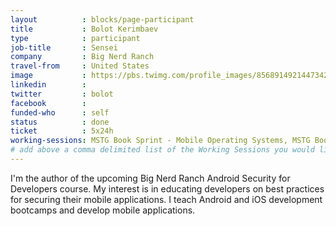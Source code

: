 ```yaml
---
layout          : blocks/page-participant
title           : Bolot Kerimbaev
type            : participant
job-title       : Sensei
company         : Big Nerd Ranch
travel-from     : United States
image           : https://pbs.twimg.com/profile_images/856891492144734208/ceITF9fK.jpg
linkedin        :
twitter         : bolot
facebook        :
funded-who      : self
status          : done
ticket          : 5x24h
working-sessions: MSTG Book Sprint - Mobile Operating Systems, MSTG Book Sprint - Mobile Operating Systems, MSTG Book Sprint - Mobile Operating Systems, MSTG Book Sprint - Mobile Operating Systems, MSTG Book Sprint - Mobile App Security Testing, MSTG Book Sprint - Mobile App Security Testing, MSTG Book Sprint - Mobile App Security Testing, MSTG Book Sprint - Mobile App Security Testing, MSTG Book Sprint - Android Testing Guide, MSTG Book Sprint - Android Testing Guide, MSTG Book Sprint - Android Testing Guide, MSTG Book Sprint - Android Testing Guide, MSTG Book Sprint - iOS Testing Guide, MSTG Book Sprint - iOS Testing Guide, MSTG Book Sprint - iOS Testing Guide, MSTG Book Sprint - iOS Testing Guide, MSTG Book Sprint - Reverse Engineering and Cracking, MSTG Book Sprint - Reverse Engineering and Cracking, MSTG Book Sprint - Reverse Engineering and Cracking, MSTG Book Sprint - Reverse Engineering and Cracking
# add above a comma delimited list of the Working Sessions you would like to attend (use the session's title)
---
```


I'm the author of the upcoming Big Nerd Ranch Android Security for Developers course.
My interest is in educating developers on best practices for securing their mobile applications.
I teach Android and iOS development bootcamps and develop mobile applications.
